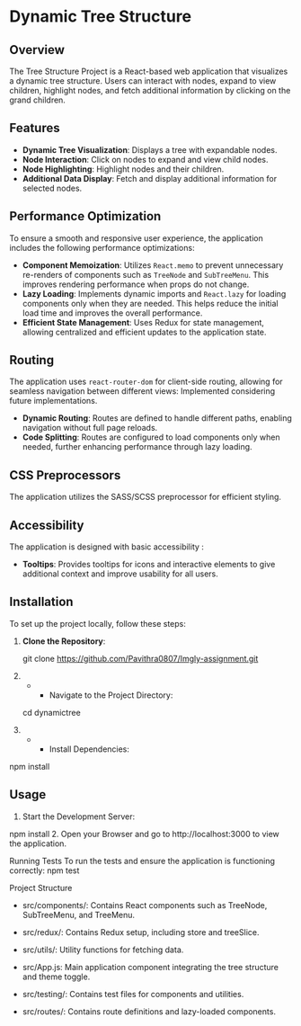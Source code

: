 # Dynamic Tree Structure

## Overview

The Tree Structure Project is a React-based web application that visualizes a dynamic tree structure. Users can interact with nodes, expand to view children, highlight nodes, and fetch additional information by clicking on the grand children.

## Features

- **Dynamic Tree Visualization**: Displays a tree with expandable nodes.
- **Node Interaction**: Click on nodes to expand and view child nodes.
- **Node Highlighting**: Highlight nodes and their children.
- **Additional Data Display**: Fetch and display additional information for selected nodes.

## Performance Optimization

To ensure a smooth and responsive user experience, the application includes the following performance optimizations:

- **Component Memoization**: Utilizes `React.memo` to prevent unnecessary re-renders of components such as `TreeNode` and `SubTreeMenu`. This improves rendering performance when props do not change.
- **Lazy Loading**: Implements dynamic imports and `React.lazy` for loading components only when they are needed. 
This helps reduce the initial load time and improves the overall performance.
- **Efficient State Management**: Uses Redux for state management, allowing centralized and efficient updates to the application state.

## Routing

The application uses `react-router-dom` for client-side routing, allowing for seamless navigation between different views: 
Implemented considering future implementations.

- **Dynamic Routing**: Routes are defined to handle different paths, enabling navigation without full page reloads.
- **Code Splitting**: Routes are configured to load components only when needed, further enhancing performance through lazy loading.

## CSS Preprocessors

The application utilizes the SASS/SCSS preprocessor for efficient styling.

## Accessibility

The application is designed with basic accessibility :

- **Tooltips**: Provides tooltips for icons and interactive elements to give additional context and improve usability for all users.

## Installation

To set up the project locally, follow these steps:

1. **Clone the Repository**:

   git clone https://github.com/Pavithra0807/Imgly-assignment.git

2. * * Navigate to the Project Directory:

   cd dynamictree

3. * * Install Dependencies:

npm install

## Usage
1. Start the Development Server:
  
npm install
2. Open your Browser and go to http://localhost:3000 to view the application.

Running Tests
To run the tests and ensure the application is functioning correctly:
npm test

Project Structure

- src/components/: Contains React components such as TreeNode, SubTreeMenu, and TreeMenu.

- src/redux/: Contains Redux setup, including store and treeSlice.

- src/utils/: Utility functions for fetching data.

- src/App.js: Main application component integrating the tree structure and theme toggle.

- src/testing/: Contains test files for components and utilities.

- src/routes/: Contains route definitions and lazy-loaded components.

